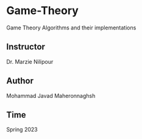 # Game-Theory
Game Theory Algorithms and their implementations

## Instructor
Dr. Marzie Nilipour

## Author
Mohammad Javad Maheronnaghsh

## Time
Spring 2023
